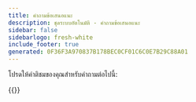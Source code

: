 ```yaml
---
title: คําถามข้อเสนอแนะ
description: ชุดระบบอัตโนมัติ - คําถามข้อเสนอแนะ
sidebar: false
sidebarlogo: fresh-white
include_footer: true
generated: 0F36F3A970837B178BEC0CF01C6C0E7B29C88A01
---
```


โปรดให้คําติชมของคุณสําหรับคําถามต่อไปนี้:

{{<questions  name="feedback.json" completed="Thank you for completing questions" showNavigationButtons=false  >}}

